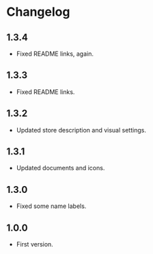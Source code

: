 # Changelog

## 1.3.4

* Fixed README links, again.

## 1.3.3

* Fixed README links.

## 1.3.2

* Updated store description and visual settings.

## 1.3.1

* Updated documents and icons.

## 1.3.0

* Fixed some name labels.

## 1.0.0

* First version.